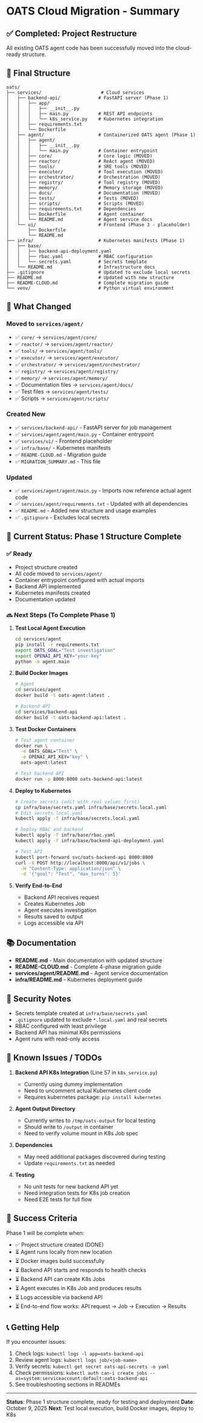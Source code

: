 # OATS Cloud Migration - Summary

## ✅ Completed: Project Restructure

All existing OATS agent code has been successfully moved into the cloud-ready structure.

## 📁 Final Structure

```
oats/
├── services/                      # Cloud services
│   ├── backend-api/              # FastAPI server (Phase 1)
│   │   ├── app/
│   │   │   ├── __init__.py
│   │   │   ├── main.py           # REST API endpoints
│   │   │   └── k8s_service.py    # Kubernetes integration
│   │   ├── requirements.txt
│   │   └── Dockerfile
│   ├── agent/                    # Containerized OATS agent (Phase 1)
│   │   ├── agent/
│   │   │   ├── __init__.py
│   │   │   └── main.py           # Container entrypoint
│   │   ├── core/                 # Core logic (MOVED)
│   │   ├── reactor/              # ReAct agent (MOVED)
│   │   ├── tools/                # SRE tools (MOVED)
│   │   ├── executor/             # Tool execution (MOVED)
│   │   ├── orchestrator/         # Orchestration (MOVED)
│   │   ├── registry/             # Tool registry (MOVED)
│   │   ├── memory/               # Memory storage (MOVED)
│   │   ├── docs/                 # Documentation (MOVED)
│   │   ├── tests/                # Tests (MOVED)
│   │   ├── scripts/              # Scripts (MOVED)
│   │   ├── requirements.txt      # Dependencies
│   │   ├── Dockerfile            # Agent container
│   │   └── README.md             # Agent service docs
│   └── ui/                       # Frontend (Phase 3 - placeholder)
│       ├── Dockerfile
│       └── README.md
├── infra/                        # Kubernetes manifests (Phase 1)
│   ├── base/
│   │   ├── backend-api-deployment.yaml
│   │   ├── rbac.yaml             # RBAC configuration
│   │   └── secrets.yaml          # Secrets template
│   └── README.md                 # Infrastructure docs
├── .gitignore                    # Updated to exclude local secrets
├── README.md                     # Updated with new structure
├── README-CLOUD.md               # Complete migration guide
└── venv/                         # Python virtual environment

```

## 🔄 What Changed

### Moved to `services/agent/`
- ✅ `core/` → `services/agent/core/`
- ✅ `reactor/` → `services/agent/reactor/`
- ✅ `tools/` → `services/agent/tools/`
- ✅ `executor/` → `services/agent/executor/`
- ✅ `orchestrator/` → `services/agent/orchestrator/`
- ✅ `registry/` → `services/agent/registry/`
- ✅ `memory/` → `services/agent/memory/`
- ✅ Documentation files → `services/agent/docs/`
- ✅ Test files → `services/agent/tests/`
- ✅ Scripts → `services/agent/scripts/`

### Created New
- ✅ `services/backend-api/` - FastAPI server for job management
- ✅ `services/agent/agent/main.py` - Container entrypoint
- ✅ `services/ui/` - Frontend placeholder
- ✅ `infra/base/` - Kubernetes manifests
- ✅ `README-CLOUD.md` - Migration guide
- ✅ `MIGRATION_SUMMARY.md` - This file

### Updated
- ✅ `services/agent/agent/main.py` - Imports now reference actual agent code
- ✅ `services/agent/requirements.txt` - Updated with all dependencies
- ✅ `README.md` - Added new structure and usage examples
- ✅ `.gitignore` - Excludes local secrets

## 🎯 Current Status: Phase 1 Structure Complete

### ✅ Ready
- Project structure created
- All code moved to `services/agent/`
- Container entrypoint configured with actual imports
- Backend API implemented
- Kubernetes manifests created
- Documentation updated

### 🔜 Next Steps (To Complete Phase 1)

1. **Test Local Agent Execution**
   ```bash
   cd services/agent
   pip install -r requirements.txt
   export OATS_GOAL="Test investigation"
   export OPENAI_API_KEY="your-key"
   python -m agent.main
   ```

2. **Build Docker Images**
   ```bash
   # Agent
   cd services/agent
   docker build -t oats-agent:latest .

   # Backend API
   cd services/backend-api
   docker build -t oats-backend-api:latest .
   ```

3. **Test Docker Containers**
   ```bash
   # Test agent container
   docker run \
     -e OATS_GOAL="Test" \
     -e OPENAI_API_KEY="key" \
     oats-agent:latest

   # Test backend API
   docker run -p 8000:8000 oats-backend-api:latest
   ```

4. **Deploy to Kubernetes**
   ```bash
   # Create secrets (edit with real values first)
   cp infra/base/secrets.yaml infra/base/secrets.local.yaml
   # Edit secrets.local.yaml
   kubectl apply -f infra/base/secrets.local.yaml

   # Deploy RBAC and backend
   kubectl apply -f infra/base/rbac.yaml
   kubectl apply -f infra/base/backend-api-deployment.yaml

   # Test API
   kubectl port-forward svc/oats-backend-api 8000:8000
   curl -X POST http://localhost:8000/api/v1/jobs \
     -H "Content-Type: application/json" \
     -d '{"goal": "Test", "max_turns": 5}'
   ```

5. **Verify End-to-End**
   - Backend API receives request
   - Creates Kubernetes Job
   - Agent executes investigation
   - Results saved to output
   - Logs accessible via API

## 📚 Documentation

- **README.md** - Main documentation with updated structure
- **README-CLOUD.md** - Complete 4-phase migration guide
- **services/agent/README.md** - Agent service documentation
- **infra/README.md** - Kubernetes deployment guide

## 🔐 Security Notes

- Secrets template created at `infra/base/secrets.yaml`
- `.gitignore` updated to exclude `*.local.yaml` and real secrets
- RBAC configured with least privilege
- Backend API has minimal K8s permissions
- Agent runs with read-only access

## 🐛 Known Issues / TODOs

1. **Backend API K8s Integration** (Line 57 in `k8s_service.py`)
   - Currently using dummy implementation
   - Need to uncomment actual Kubernetes client code
   - Requires kubernetes package: `pip install kubernetes`

2. **Agent Output Directory**
   - Currently writes to `/tmp/oats-output` for local testing
   - Should write to `/output` in container
   - Need to verify volume mount in K8s Job spec

3. **Dependencies**
   - May need additional packages discovered during testing
   - Update `requirements.txt` as needed

4. **Testing**
   - No unit tests for new backend API yet
   - Need integration tests for K8s job creation
   - Need E2E tests for full flow

## 🎉 Success Criteria

Phase 1 will be complete when:
- ✅ Project structure created (DONE)
- ⏳ Agent runs locally from new location
- ⏳ Docker images build successfully
- ⏳ Backend API starts and responds to health checks
- ⏳ Backend API can create K8s Jobs
- ⏳ Agent executes in K8s Job and produces results
- ⏳ Logs accessible via backend API
- ⏳ End-to-end flow works: API request → Job → Execution → Results

## 📞 Getting Help

If you encounter issues:
1. Check logs: `kubectl logs -l app=oats-backend-api`
2. Review agent logs: `kubectl logs job/<job-name>`
3. Verify secrets: `kubectl get secret oats-api-secrets -o yaml`
4. Check permissions: `kubectl auth can-i create jobs --as=system:serviceaccount:default:oats-backend-api`
5. See troubleshooting sections in READMEs

---

**Status**: Phase 1 structure complete, ready for testing and deployment
**Date**: October 9, 2025
**Next**: Test local execution, build Docker images, deploy to K8s
